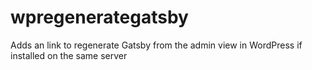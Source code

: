 # wpregenerategatsby
Adds an link to regenerate Gatsby from the admin view in WordPress if installed on the same server
